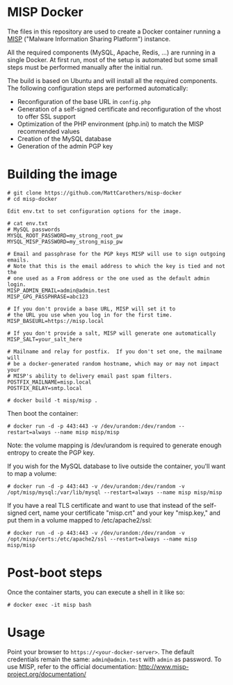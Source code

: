 MISP Docker
===========

The files in this repository are used to create a Docker container running a [MISP](http://www.misp-project.org) ("Malware Information Sharing Platform") instance.

All the required components (MySQL, Apache, Redis, ...) are running in a single Docker. At first run, most of the setup is automated but some small steps must be performed manually after the initial run.

The build is based on Ubuntu and will install all the required components. The following configuration steps are performed automatically:
* Reconfiguration of the base URL in `config.php`
* Generation of a self-signed certificate and reconfiguration of the vhost to offer SSL support
* Optimization of the PHP environment (php.ini) to match the MISP recommended values
* Creation of the MySQL database
* Generation of the admin PGP key

# Building the image

```
# git clone https://github.com/MattCarothers/misp-docker
# cd misp-docker

Edit env.txt to set configuration options for the image.

# cat env.txt
# MySQL passwords
MYSQL_ROOT_PASSWORD=my_strong_root_pw
MYSQL_MISP_PASSWORD=my_strong_misp_pw

# Email and passphrase for the PGP keys MISP will use to sign outgoing emails.
# Note that this is the email address to which the key is tied and not the
# one used as a From address or the one used as the default admin login.
MISP_ADMIN_EMAIL=admin@admin.test
MISP_GPG_PASSPHRASE=abc123

# If you don't provide a base URL, MISP will set it to
# the URL you use when you log in for the first time.
MISP_BASEURL=https://misp.local

# If you don't provide a salt, MISP will generate one automatically
MISP_SALT=your_salt_here

# Mailname and relay for postfix.  If you don't set one, the mailname will
# be a docker-generated random hostname, which may or may not impact your
# MISP's ability to delivery email past spam filters.
POSTFIX_MAILNAME=misp.local
POSTFIX_RELAY=smtp.local

# docker build -t misp/misp .
```

Then boot the container:
```
# docker run -d -p 443:443 -v /dev/urandom:/dev/random --restart=always --name misp misp/misp
```

Note: the volume mapping is /dev/urandom is required to generate enough entropy to create the PGP key.

If you wish for the MySQL database to live outside the container, you'll want to map a volume:
```
# docker run -d -p 443:443 -v /dev/urandom:/dev/random -v /opt/misp/mysql:/var/lib/mysql --restart=always --name misp misp/misp
```

If you have a real TLS certificate and want to use that instead of the self-signed cert, name your certificate "misp.crt" and your key "misp.key," and put them in a volume mapped to /etc/apache2/ssl:
```
# docker run -d -p 443:443 -v /dev/urandom:/dev/random -v /opt/misp/certs:/etc/apache2/ssl --restart=always --name misp misp/misp
```

# Post-boot steps

Once the container starts, you can execute a shell in it like so:
```
# docker exec -it misp bash
```

# Usage

Point your browser to `https://<your-docker-server>`. The default credentials remain the same:  `admin@admin.test` with `admin` as password.
To use MISP, refer to the official documentation: http://www.misp-project.org/documentation/
